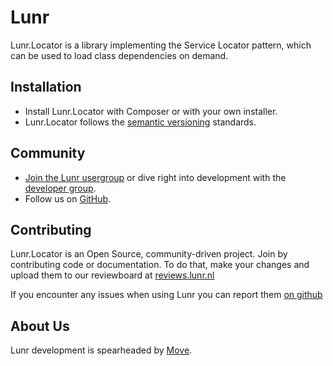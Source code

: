 # Lunr

Lunr.Locator is a library implementing the Service Locator pattern, which
can be used to load class dependencies on demand.

Installation
------------

* Install Lunr.Locator with Composer or with your own installer.
* Lunr.Locator follows the [semantic versioning][2] standards.

Community
---------

* [Join the Lunr usergroup][3] or dive right into development with the [developer group][4].
* Follow us on [GitHub][5].

Contributing
------------

Lunr.Locator is an Open Source, community-driven project. Join by contributing code or documentation.
To do that, make your changes and upload them to our reviewboard at [reviews.lunr.nl][6]

If you encounter any issues when using Lunr you can report them [on github][7]

About Us
--------

Lunr development is spearheaded by [Move][1].

  [1]: https://moveagency.com
  [2]: https://semver.org
  [3]: https://groups.google.com/forum/#!forum/lunr-users
  [4]: https://groups.google.com/forum/#!forum/lunr-developers
  [5]: https://github.com/lunr-php/lunr.locator
  [6]: https://reviews.lunr.nl
  [7]: https://github.com/lunr-php/lunr.locator/issues

